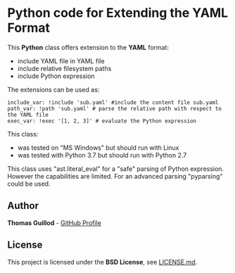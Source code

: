 # Python code for Extending the YAML Format

This **Python** class offers extension to the **YAML** format:
* include YAML file in YAML file
* include relative filesystem paths
* include Python expression

The extensions can be used as:
```
include_var: !include 'sub.yaml' #include the content file sub.yaml
path_var: !path 'sub.yaml' # parse the relative path with respect to the YAML file
exec_var: !exec '[1, 2, 3]' # evaluate the Python expression
```

This class:
* was tested on "MS Windows" but should run with Linux
* was tested with Python 3.7 but should run with Python 2.7

This class uses "ast.literal_eval" for a "safe" parsing of Python expression. However the capabilities are limited.
For an advanced parsing "pyparsing" could be used.

## Author

**Thomas Guillod** - [GitHub Profile](https://github.com/otvam)

## License

This project is licensed under the **BSD License**, see [LICENSE.md](LICENSE.md).
